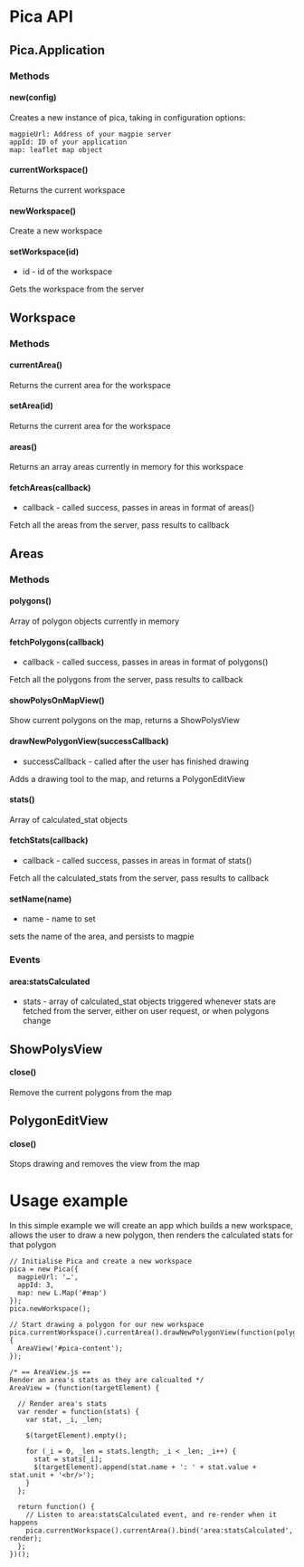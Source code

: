 # Pica API
## Pica.Application
### Methods
#### new(config)
Creates a new instance of pica, taking in configuration options:

    magpieUrl: Address of your magpie server
    appId: ID of your application
    map: leaflet map object

#### currentWorkspace()
Returns the current workspace

#### newWorkspace()
Create a new workspace

#### setWorkspace(id)
* id - id of the workspace

Gets the workspace from the server


## Workspace
### Methods
#### currentArea()
Returns the current area for the workspace

#### setArea(id)
Returns the current area for the workspace

#### areas()
Returns an array areas currently in memory for this workspace

#### fetchAreas(callback)
* callback - called success, passes in areas in format of areas()

Fetch all the areas from the server, pass results to callback


## Areas
### Methods
#### polygons()
Array of polygon objects currently in memory

#### fetchPolygons(callback)
* callback - called success, passes in areas in format of polygons()

Fetch all the polygons from the server, pass results to callback

#### showPolysOnMapView()
Show current polygons on the map, returns a ShowPolysView

#### drawNewPolygonView(successCallback)
* successCallback - called after the user has finished drawing

Adds a drawing tool to the map, and returns a PolygonEditView

#### stats()
Array of calculated_stat objects

#### fetchStats(callback)
* callback - called success, passes in areas in format of stats()

Fetch all the calculated_stats from the server, pass results to callback

#### setName(name)
* name - name to set

sets the name of the area, and persists to magpie

### Events
#### area:statsCalculated
* stats - array of calculated_stat objects
triggered whenever stats are fetched from the server, either on user request, or when polygons change

## ShowPolysView
#### close()
Remove the current polygons from the map

## PolygonEditView
#### close()
Stops drawing and removes the view from the map


# Usage example
In this simple example we will create an app which builds a new workspace, allows the user to draw a new polygon, 
then renders the calculated stats for that polygon

```
// Initialise Pica and create a new workspace
pica = new Pica({
  magpieUrl: '…',
  appId: 3,
  map: new L.Map('#map')
});
pica.newWorkspace();

// Start drawing a polygon for our new workspace
pica.currentWorkspace().currentArea().drawNewPolygonView(function(polygon){
  AreaView('#pica-content');
});

/* == AreaView.js == 
Render an area's stats as they are calcualted */
AreaView = (function(targetElement) {

  // Render area's stats
  var render = function(stats) {
    var stat, _i, _len;

    $(targetElement).empty();

    for (_i = 0, _len = stats.length; _i < _len; _i++) {
      stat = stats[_i];
      $(targetElement).append(stat.name + ': ' + stat.value + stat.unit + '<br/>');
    }
  };

  return function() {
    // Listen to area:statsCalculated event, and re-render when it happens
    pica.currentWorkspace().currentArea().bind('area:statsCalculated', render);
  };
})();

```
